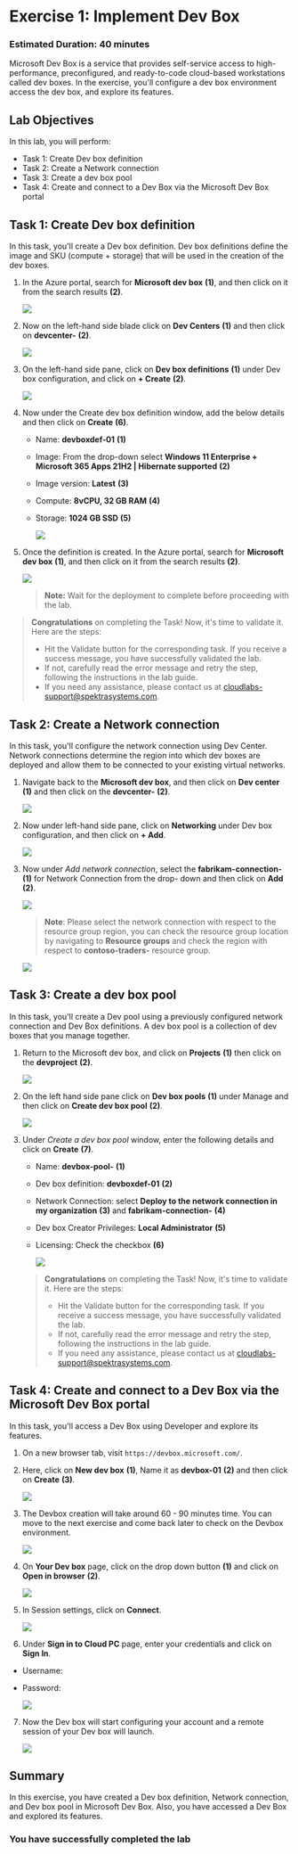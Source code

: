 # Exercise 1: Implement Dev Box

### Estimated Duration: 40 minutes

Microsoft Dev Box is a service that provides self-service access to high-performance, preconfigured, and ready-to-code cloud-based workstations called dev boxes.
In the exercise, you'll configure a dev box environment access the dev box, and explore its features.

## Lab Objectives

In this lab, you will perform:

- Task 1: Create Dev box definition
- Task 2: Create a Network connection
- Task 3: Create a dev box pool
- Task 4: Create and connect to a Dev Box via the Microsoft Dev Box portal

## Task 1: Create Dev box definition

In this task, you'll create a Dev box definition. Dev box definitions define the image and SKU (compute + storage) that will be used in the creation of the dev boxes.

1. In the Azure portal, search for **Microsoft dev box** **(1)**, and then click on it from the search results **(2)**.

   ![](media/ex1-t1.png)

1. Now on the left-hand side blade click on **Dev Centers** **(1)** and then click on **devcenter-<inject key="DeploymentID" enableCopy="false" />** **(2)**.

   ![](media/devops1.1.png)

1. On the left-hand side pane, click on **Dev box definitions** **(1)** under Dev box configuration, and click on **+ Create** **(2)**.

   ![](media/dev-def.png)

1. Now under the Create dev box definition window, add the below details and then click on **Create** **(6)**.

   - Name: **devboxdef-01** **(1)**
   - Image: From the drop-down select **Windows 11 Enterprise + Microsoft 365 Apps 21H2 | Hibernate supported** **(2)**
   - Image version: **Latest** **(3)**
   - Compute: **8vCPU, 32 GB RAM** **(4)**
   - Storage: **1024 GB SSD** **(5)**

       ![](media/devbox.png)

1. Once the definition is created. In the Azure portal, search for **Microsoft dev box** **(1)**, and then click on it from the search results **(2)**.

   ![](media/ex1-t1-5.png)

   > **Note:** Wait for the deployment to complete before proceeding with the lab.

>**Congratulations** on completing the Task! Now, it's time to validate it. Here are the steps:
 > - Hit the Validate button for the corresponding task. If you receive a success message, you have successfully validated the lab. 
 > - If not, carefully read the error message and retry the step, following the instructions in the lab guide.
 > - If you need any assistance, please contact us at cloudlabs-support@spektrasystems.com.

   <validation step="37bc692b-33c9-4300-b8f7-6d8d12d44c96" />

## Task 2: Create a Network connection

In this task, you'll configure the network connection using Dev Center. Network connections determine the region into which dev boxes are deployed and allow them to be connected to your existing virtual networks.

1. Navigate back to the **Microsoft dev box**, and then click on **Dev center** **(1)** and then click on the **devcenter-<inject key="DeploymentID" enableCopy="false" />** **(2)**.

   ![](media/devops1.1.png)

2. Now under left-hand side pane, click on **Networking** under Dev box configuration, and then click on **+ Add**.

   ![](media/e117.png)

3. Now under _Add network connection_, select the **fabrikam-connection-<inject key="location" enableCopy="false" />** **(1)** for Network Connection from the drop- 
   down and then click on **Add** **(2)**.

   ![](media/E1T2S3.png)

   > **Note**: Please select the network connection with respect to the resource group region, you can check the resource group location by navigating to **Resource groups** and check the region with respect to **contoso-traders-<inject key="DeploymentID" enableCopy="false" />** resource group.

   ![](media/devops-ex1-t2.png)

## Task 3: Create a dev box pool

In this task, you'll create a Dev pool using a previously configured network connection and Dev Box definitions. A dev box pool is a collection of dev boxes that you manage together.

1. Return to the Microsoft dev box, and click on **Projects** **(1)** then click on the **devproject<inject key="DeploymentID" enableCopy="false" />** **(2)**.

   ![](media/2dgn75.png)

2. On the left hand side pane click on **Dev box pools** **(1)** under Manage and then click on **Create dev box pool** **(2)**.

   ![](media/2dgn76.png)

3. Under _Create a dev box pool_ window, enter the following details and click on **Create** **(7)**.

   - Name: **devbox-pool-<inject key="DeploymentID" enableCopy="false" />** **(1)**
   - Dev box definition: **devboxdef-01** **(2)**
   - Network Connection: select **Deploy to the network connection in my organization** **(3)** and **fabrikam-connection-<inject key="location" enableCopy="false" />** **(4)**
   - Dev box Creator Privileges: **Local Administrator** **(5)**
   - Licensing: Check the checkbox **(6)**

     ![](media/E1T3S3u.png)

   >**Congratulations** on completing the Task! Now, it's time to validate it. Here are the steps:
   > - Hit the Validate button for the corresponding task. If you receive a success message, you have successfully validated the lab. 
   > - If not, carefully read the error message and retry the step, following the instructions in the lab guide.
   > - If you need any assistance, please contact us at cloudlabs-support@spektrasystems.com.
   
      <validation step="8532054d-6bd4-41ae-a310-928c9ed41958" />
 
## Task 4: Create and connect to a Dev Box via the Microsoft Dev Box portal

In this task, you'll access a Dev Box using Developer and explore its features.

1. On a new browser tab, visit `https://devbox.microsoft.com/`.

2. Here, click on **New dev box** **(1)**, Name it as **devbox-01** **(2)** and then click on **Create** **(3)**.

   ![](<media/24-05-2024(3)-1.png>)

3. The Devbox creation will take around 60 - 90 minutes time. You can move to the next exercise and come back later to check on the Devbox environment.

   ![](media/2dgn86.png)

4. On **Your Dev box** page, click on the drop down button **(1)** and click on **Open in browser** **(2)**.

   ![](media/2dgn147.png)

5. In Session settings, click on **Connect**.

   ![](media/ex1-t4-1.png)

6. Under **Sign in to Cloud PC** page, enter your credentials and click on **Sign In**.

- Username: <inject key="AzureAdUserEmail"></inject>

- Password: <inject key="AzureAdUserPassword"></inject>

  ![](media/2dgn150.png)

7. Now the Dev box will start configuring your account and a remote session of your Dev box will launch.

   ![](media/2dgn151.png)

## Summary

In this exercise, you have created a Dev box definition, Network connection, and Dev box pool in Microsoft Dev Box. Also, you have accessed a Dev Box and explored its features.

### You have successfully completed the lab
